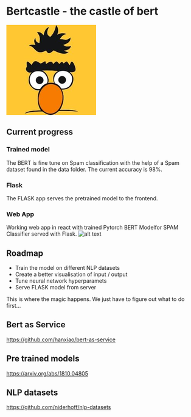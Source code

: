 # Bertcastle - the castle of bert
![alt text](https://github.com/BirgerMoell/bertcastle/blob/master/frontend/src/bert.jpg?raw=true "Bert")

## Current progress

### Trained model
The BERT is fine tune on Spam classification with the help of a Spam dataset found in the data folder.
The current accuracy is 98%. 

### Flask
The FLASK app serves the pretrained model to the frontend.

### Web App
Working web app in react with trained Pytorch BERT Modelfor SPAM Classifier served with Flask.
![alt text](https://i.imgur.com/TWfoTOC.png "Bert")

## Roadmap
- Train the model on different NLP datasets
- Create a better visualisation of input / output
- Tune neural network hyperparamets
- Serve FLASK model from server

This is where the magic happens. We just have to figure out what to do first...

## Bert as Service
https://github.com/hanxiao/bert-as-service

## Pre trained models
https://arxiv.org/abs/1810.04805

## NLP datasets
https://github.com/niderhoff/nlp-datasets


